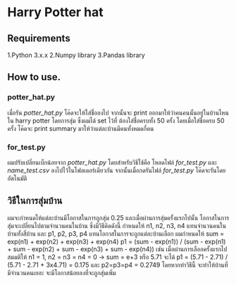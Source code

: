 # Harry Potter hat

## Requirements
1.Python 3.x.x
2.Numpy library
3.Pandas library

## How to use.
### potter_hat.py
เมื่อรัน *potter_hat.py* โค๊ดจะให้ใส่ชื่อลงไป จากนั้นจะ print ออกมาให้ว่าคนคนนั้นอยู่ในบ้านไหนใน harry potter โดยการสุ่ม ซึ่งผมได้ set ไว้ที่ ต้องใส่ชื่อครบทั้ง 50 ครั้ง โดยเมื่อใส่ชื่อครบ 50 ครั้ง โค๊ดจะ print summary มาให้ว่าแต่ละบ้านมีคนทั้งหมดกี่คน

### for_test.py
ผมปรับเปลี่ยนเบ็กน้อยจาก *potter_hat.py* โดยสำหรับวิธีใช้คือ โหลดไฟล์ *for_test.py* และ *name_test.csv* ลงไปไว้ในโฟลเดอร์เดียวกัน จากนั้นเมื่อกดรันไฟล์ *for_test.py* โค๊ดจะรันโดยอัตโนมัติ


## วิธีในการสุ่มบ้าน
ผมจะกำหนดให้แต่ละบ้านมีโอกาสในการถูกสุ่ม 0.25 และเมื่อผ่านการสุ่มครั้งแรกไปนั้น โอกาสในการสุ่มจะเปลี่ยนไปตามจำนวนคนในบ้าน ซึ่งมีวิธีคิดดังนี้
กำหนดให้ n1, n2, n3, n4 แทนจำนวนคนในบ้านทั้งสี่บ้าน และ p1, p2, p3, p4 แทนโอกาสในการจะถูกแต่ละบ้านเลือก ผมกำหนดให้
sum = exp(n1) + exp(n2) + exp(n3) + exp(n4)
p1 = (sum - exp(n1)) / (sum - exp(n1) + sum - exp(n2) + sum - exp(n3) + sum - exp(n4))
เช่น เมื่อผ่านการเลือกครั้งแรกไป สมมติให้ n1 = 1, n2 = n3 = n4 = 0 -> sum = e+3 หรือ 5.71
จะได้ p1 = (5.71 - 2.71) / (5.71 - 2.71 + 3x4.71) = 0.175 และ p2=p3=p4 = 0.2749 โดยหากทำวิธีนี้ จะทำให้บ้านที่มีจำนวนคนเยอะ จะมีโอกาสน้อยลงที่จะถูกสุ่มเพิ่ม
